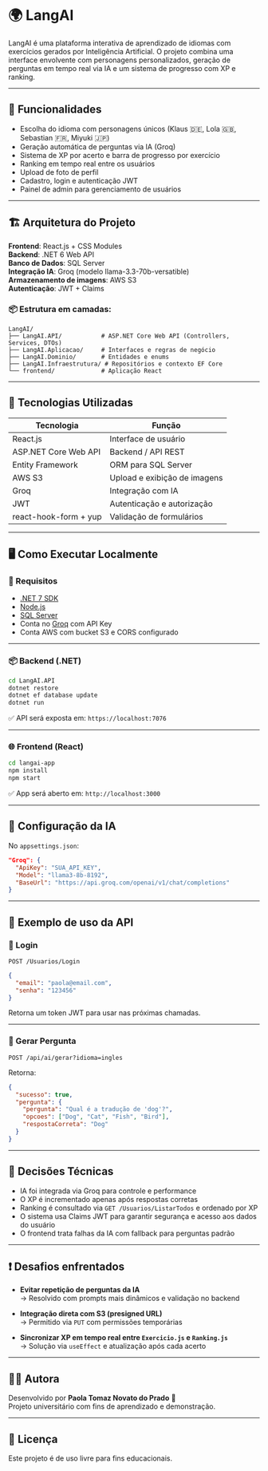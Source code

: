 # 🌍 LangAI

LangAI é uma plataforma interativa de aprendizado de idiomas com exercícios gerados por Inteligência Artificial. O projeto combina uma interface envolvente com personagens personalizados, geração de perguntas em tempo real via IA e um sistema de progresso com XP e ranking.

---

## 🚀 Funcionalidades

- Escolha do idioma com personagens únicos (Klaus 🇩🇪, Lola 🇬🇧, Sebastian 🇫🇷, Miyuki 🇯🇵)
- Geração automática de perguntas via IA (Groq)
- Sistema de XP por acerto e barra de progresso por exercício
- Ranking em tempo real entre os usuários
- Upload de foto de perfil
- Cadastro, login e autenticação JWT
- Painel de admin para gerenciamento de usuários

---

## 🏗️ Arquitetura do Projeto

**Frontend**: React.js + CSS Modules  
**Backend**: .NET 6 Web API  
**Banco de Dados**: SQL Server  
**Integração IA**: Groq (modelo llama-3.3-70b-versatible)  
**Armazenamento de imagens**: AWS S3  
**Autenticação**: JWT + Claims

### 📦 Estrutura em camadas:

```
LangAI/
├── LangAI.API/           # ASP.NET Core Web API (Controllers, Services, DTOs)
├── LangAI.Aplicacao/     # Interfaces e regras de negócio
├── LangAI.Dominio/       # Entidades e enums
├── LangAI.Infraestrutura/ # Repositórios e contexto EF Core
└── frontend/             # Aplicação React
```

---

## 🧰 Tecnologias Utilizadas

| Tecnologia        | Função                         |
|-------------------|--------------------------------|
| React.js          | Interface de usuário           |
| ASP.NET Core Web API | Backend / API REST          |
| Entity Framework  | ORM para SQL Server            |
| AWS S3            | Upload e exibição de imagens   |
| Groq              |  Integração com IA             |
| JWT               | Autenticação e autorização     |
| react-hook-form + yup | Validação de formulários   |

---

## 🖥️ Como Executar Localmente

### 🔧 Requisitos

- [.NET 7 SDK](https://dotnet.microsoft.com/en-us/download)
- [Node.js](https://nodejs.org/)
- [SQL Server](https://www.microsoft.com/pt-br/sql-server/sql-server-downloads)
- Conta no [Groq](https://console.groq.com) com API Key
- Conta AWS com bucket S3 e CORS configurado

---

### 📦 Backend (.NET)

```bash
cd LangAI.API
dotnet restore
dotnet ef database update
dotnet run
```

✅ API será exposta em: `https://localhost:7076`

---

### 🌐 Frontend (React)

```bash
cd langai-app
npm install
npm start
```

✅ App será aberto em: `http://localhost:3000`

---

## 🔑 Configuração da IA

No `appsettings.json`:

```json
"Groq": {
  "ApiKey": "SUA_API_KEY",
  "Model": "llama3-8b-8192",
  "BaseUrl": "https://api.groq.com/openai/v1/chat/completions"
}
```

---

## 🧪 Exemplo de uso da API

### 🔐 Login

`POST /Usuarios/Login`

```json
{
  "email": "paola@email.com",
  "senha": "123456"
}
```

Retorna um token JWT para usar nas próximas chamadas.

---

### 🤖 Gerar Pergunta

`POST /api/ai/gerar?idioma=ingles`

Retorna:

```json
{
  "sucesso": true,
  "pergunta": {
    "pergunta": "Qual é a tradução de 'dog'?",
    "opcoes": ["Dog", "Cat", "Fish", "Bird"],
    "respostaCorreta": "Dog"
  }
}
```

---

## 🧠 Decisões Técnicas

- IA foi integrada via Groq para controle e performance
- O XP é incrementado apenas após respostas corretas
- Ranking é consultado via `GET /Usuarios/ListarTodos` e ordenado por XP
- O sistema usa Claims JWT para garantir segurança e acesso aos dados do usuário
- O frontend trata falhas da IA com fallback para perguntas padrão

---

## ❗ Desafios enfrentados

- **Evitar repetição de perguntas da IA**  
  → Resolvido com prompts mais dinâmicos e validação no backend

- **Integração direta com S3 (presigned URL)**  
  → Permitido via `PUT` com permissões temporárias

- **Sincronizar XP em tempo real entre `Exercicio.js` e `Ranking.js`**  
  → Solução via `useEffect` e atualização após cada acerto

---

## 🙋‍♀️ Autora

Desenvolvido por **Paola Tomaz Novato do Prado** 💙  
Projeto universitário com fins de aprendizado e demonstração.

---

## 📝 Licença

Este projeto é de uso livre para fins educacionais.
